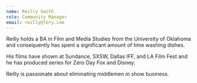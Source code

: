 ```yaml
---
name: Reilly Smith
role: Community Manager
email: reilly@lbry.com
---
```

Reilly holds a BA in Film and Media Studies from the University of Oklahoma and consequently has spent a significant amount of time washing dishes.

His films have shown at Sundance, SXSW, Dallas IFF, and LA Film Fest and he has produced series for Zero Day Fox and Disney.

Reilly is passionate about eliminating middlemen in show business.